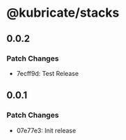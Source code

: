 # @kubricate/stacks

## 0.0.2

### Patch Changes

- 7ecff9d: Test Release

## 0.0.1

### Patch Changes

- 07e77e3: Init release

